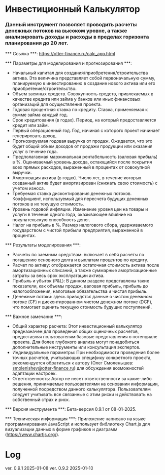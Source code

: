 # Инвестиционный Калькулятор

### Данный инструмент позволяет проводить расчеты денежных потоков на высоком уровне, а также анализировать доходы и расходы в пределах горизонта планирования до 20 лет.

*** Ссылка ***:
https://otter-finance.ru/calc_app.html

*** Параметры для моделирования и прогнозирования ***:
*	Начальный капитал для создания/приобретения/строительства актива. Эта величина представляет собой первоначальную сумму, планируемую к инвестированию в создание нового актива или его приобретение/строительство.
*	Объем заемных средств. Совокупность средств, привлекаемых в качестве кредита или займа у банков или иных финансовых организаций для осуществления проекта.
*	Годовая процентная ставка по кредиту. Ставка, применяемая к сумме займа каждый год.
*	Срок кредитования (в годах). Период, на который предоставляется кредит или займ.
*	Первый операционный год. Год, начиная с которого проект начинает генерировать доход.
*	Прогнозируемая годовая выручка от продаж. Ожидается, что это будет общий объем доходов от продажи продукции или оказания услуг в течение года.
*	Предполагаемая маржинальная рентабельность (валовая прибыль) в %. Оцениваемый уровень дохода, остающийся после покрытия всех прямых расходов, выраженный в процентах от совокупной выручки.
*	Амортизация актива (в годах). Число лет, в течение которых созданный актив будет амортизирован (снижать свою стоимость) с учетом износа.
*	Требуемая ставка дисконтирования денежных потоков. Коэффициент, используемый для пересчета будущих денежных потоков в их текущую стоимость.
*	Уровень годовой инфляции. Изменение уровня цен на товары и услуги в течение одного года, оказывающее влияние на покупательскую способность денег.
*	Налог на прибыль в %. Размер налогового сбора, удерживаемого государством с чистой прибыли предприятия, выраженной в процентах.

*** Результаты моделирования ***:
*	Расчеты по заемным средствам: включает в себя расчеты по погашению основного долга и выплатам процентов по кредиту.
*	Расчет по активу: отображается остаточная стоимость актива после амортизационных списаний, а также суммарные амортизационные затраты за весь срок эксплуатации актива.
*	Прибыль и убыток (P&L): В данном разделе представлены такие показатели, как объемы продаж, валовая прибыль, прибыль до налогообложения, налоговые обязательства и чистая прибыль.
*	Денежные потоки: здесь приводятся данные о чистом денежном потоке (CF) и дисконтированном чистом денежном потоке (DCF), что помогает оценить текущую стоимость будущих поступлений.

*** Важное замечание ***:
*	Общий характер расчета: Этот инвестиционный калькулятор предназначен для проведения общих оценочных расчетов, предоставляя пользователям базовые представления о потенциале проекта. Для более глубокого анализа могут понадобиться дополнительные инструменты или консультация экспертов.
*	Индивидуальные параметры: При необходимости проведения более точных расчетов, учитывающих специфику конкретного проекта, рекомендуется обратиться к автору (Олег Смоленышев: smolenishev@otter-finance.ru) для обсуждения возможностей адаптации настроек.
*	Ответственность: Автор не несет ответственности за какие-либо решения, принимаемые пользователями на основании информации, полученной посредством данного калькулятора. Пользователям следует учитывать все связанные с этим риски и действовать на собственный страх и риск.

*** Версия инструмента ***:
Бета-версия 0.9.1 от 08-01-2025.

*** Техническая информация ***:
Приложение написано на языке программирования JavaScript и использует библиотеку Chart.js для визуализации данных в форме графиков и диаграмм (https://www.chartjs.org/).

# Log
ver. 0.9.1 2025-01-08
ver. 0.9.2 2025-01-10
